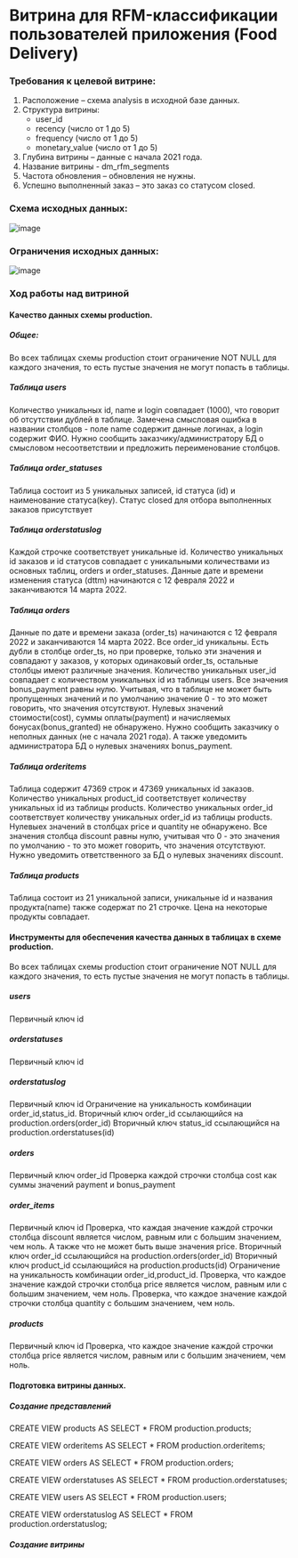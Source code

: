 # Витрина для RFM-классификации пользователей приложения (Food Delivery)
### Требования к целевой витрине:
1.	Расположение – схема analysis в исходной базе данных.
2.	Структура витрины:
    *	user_id
    *	recency (число от 1 до 5)
    *	frequency (число от 1 до 5)
    *	monetary_value (число от 1 до 5)
3.	Глубина витрины – данные с начала 2021 года.
4.	Название витрины - dm_rfm_segments
5.	Частота обновления – обновления не нужны.
6.	Успешно выполненный заказ – это заказ со статусом closed.

### Схема исходных данных:

![image](https://user-images.githubusercontent.com/69753101/165421763-116a3171-b2d2-4c80-baf4-2ad57175ea3d.png)

### Ограничения исходных данных:

![image](https://user-images.githubusercontent.com/69753101/165421963-c43a7477-90ed-4aae-a44b-320af29ebabb.png)

### Ход работы над витриной

#### Kачество данных схемы production.



##### Общее:

Во всех таблицах схемы production стоит ограничение NOT NULL для каждого значения, то есть пустые значения не могут попасть в таблицы.

##### Таблица users
Количество уникальных id, name и login совпадает (1000), что говорит об отсутствии дублей в таблице.
Замечена смысловая ошибка в названии столбцов - поле name содержит данные логинах, а login содержит ФИО.
Нужно сообщить заказчику/администратору БД о смысловом несоответствии и предложить переименование столбцов.


##### Таблица order_statuses

Таблица состоит из 5 уникальных записей, id статуса (id) и наименование статуса(key).
Статус closed для отбора выполненных заказов присутствует


##### Таблица orderstatuslog

Каждой строчке соответствует уникальные id. Количество уникальных id заказов и id статусов совпадает с уникальными количествами 
из основных таблиц, orders и order_statuses.
Данные дате и времени изменения статуса (dttm) начинаются с 12 февраля 2022 и заканчиваются 14 марта 2022. 


##### Таблица orders

Данные по дате и времени заказа (order_ts) начинаются с 12 февраля 2022 и заканчиваются 14 марта 2022. 
Все order_id уникальны. Есть дубли в столбце order_ts, но при проверке, только эти значения и совпадают у заказов, 
у которых одинаковый order_ts, остальные столбцы имеют различные значения.
Количество уникальных user_id совпадает с количеством уникальных id из таблицы users.
Все значения bonus_payment равны нулю. Учитывая, что в таблице не может быть пропущенных значений 
и по умолчанию значение 0 - то это может говорить, что значения отсутствуют.
Нулевых значений стоимости(cost), суммы оплаты(payment) и начисляемых бонусах(bonus_granted) не обнаружено.
Нужно сообщить заказчику о неполных данных (не с начала 2021 года).  А также уведомить администратора БД о нулевых значениях bonus_payment.


##### Таблица orderitems

Таблица содержит 47369 строк и 47369 уникальных id заказов.
Количество уникальных product_id соответствует количеству уникальных id из таблицы products.
Количество уникальных order_id соответствует количеству уникальных order_id из таблицы products.
Нулевыех значений в столбцах price и quantity не обнаружено.
Все значения столбца discount равны нулю, учитывая что 0 - это значения по умолчанию - то это может говорить, что значения отсутствуют.
Нужно уведомить ответственного за БД о нулевых значениях discount.


##### Таблица products

Таблица состоит из 21 уникальной записи, уникальные id и названия продукта(name) также содержат по 21 строчке.
Цена на некоторые продукты совпадает.


#### Инструменты для обеспечения качества данных в таблицах в схеме production.

Во всех таблицах схемы production стоит ограничение NOT NULL для каждого значения, то есть пустые значения не могут попасть в таблицы.

##### users
Первичный ключ id

##### orderstatuses
Первичный ключ id

##### orderstatuslog
Первичный ключ id
Ограничение на уникальность комбинации order_id,status_id.
Вторичный ключ order_id ссылающийся на production.orders(order_id)
Вторичный ключ status_id ссылающийся на production.orderstatuses(id)

##### orders
Первичный ключ order_id
Проверка каждой строчки  столбца cost как суммы значений payment и bonus_payment

##### order_items
Первичный ключ id
Проверка, что каждая значение каждой строчки столбца discount является числом, равным или с большим значением, чем ноль. А также что не может быть выше значения price.
Вторичный ключ order_id ссылающийся на production.orders(order_id)
Вторичный ключ product_id ссылающийся на production.products(id)
Ограничение на уникальность комбинации order_id,product_id.
Проверка, что каждое значение каждой строчки столбца price является числом, равным или с большим значением, чем ноль.
Проверка, что каждое значение каждой строчки столбца quantity с большим значением, чем ноль.

##### products
Первичный ключ id
Проверка, что каждое значение каждой строчки столбца price является числом, равным или с большим значением, чем ноль.

#### Подготовка витрины данных.

##### Создание представлений
CREATE VIEW products AS
SELECT * FROM production.products;

CREATE VIEW orderitems AS
SELECT * FROM production.orderitems;

CREATE VIEW orders AS
SELECT * FROM production.orders;

CREATE VIEW orderstatuses AS
SELECT * FROM production.orderstatuses;

CREATE VIEW users AS
SELECT * FROM production.users;

CREATE VIEW orderstatuslog AS
SELECT * FROM production.orderstatuslog;

##### Создание витрины

